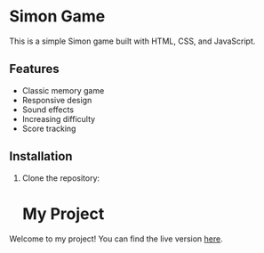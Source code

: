 # Simon Game

This is a simple Simon game built with HTML, CSS, and JavaScript.

## Features

- Classic memory game
- Responsive design
- Sound effects
- Increasing difficulty
- Score tracking


## Installation

1. Clone the repository:

   # My Project

Welcome to my project! You can find the live version [here](https://amishasingh016.github.io/Simon-Game-JS/).



